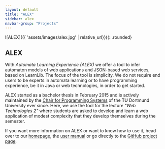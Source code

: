 ```yaml
---
layout: default
title: "ALEX"
sidebar: alex
navbar-group: "Projects"
---
```


![ALEX]({{ 'assets/images/alex.jpg' | relative_url}}){: .rounded}

## ALEX

With _Automata Learning Experience (ALEX)_ we offer a tool to infer automaton models of web applications and JSON-based web services, based on LearnLib.
The focus of the tool is simplicity.
We do not require end users to be experts in automata learning or to have programming experience, be it in Java or web technologies, in order to get started.

ALEX started as a bachelor thesis in February 2015 and is actively maintained by the [Chair for Programming Systems](http://ls5-www.cs.tu-dortmund.de/cms/de/home/) of the TU Dortmund University ever since.
Here, we use the tool for the lecture _"Web Technologies 2"_ where students are asked to develop and learn a web application of modest complexity that they develop themselves during the semester.

If you want more information on ALEX or want to know how to use it, head over to our [homepage](http://learnlib.github.io/alex/), the [user manual](http://learnlib.github.io/alex/book/) or go directly to the [GitHub project page](https://github.com/LearnLib/alex).

